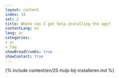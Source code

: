 ```yaml
---
layout: content
index: 14
set: 2
title: Where can I get help installing the app?
contentLang: en
lang: ar
categories:
- ar
- faq
showBreadCrumbs: true
showContact: true
---
```

{% include content/en/25-hulp-bij-installeren.md %}
